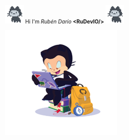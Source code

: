 <img src="Octocats/pixeljumpcat.gif" width=50 ><img/> Hi I'm _Rubén Darío_ **\<RuDevIO/>** <img src="Octocats/pixeljumpcat.gif" width=50 ><img/>
 
<img src="Octocats/studentcat.png" width=300 ><img/>


